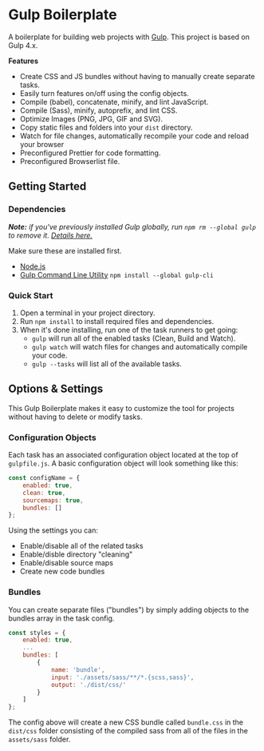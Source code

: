 # Gulp Boilerplate

A boilerplate for building web projects with [Gulp](https://gulpjs.com/). This project is based on Gulp 4.x.

**Features**

- Create CSS and JS bundles without having to manually create separate tasks.
- Easily turn features on/off using the config objects. 
- Compile (babel), concatenate, minify, and lint JavaScript.
- Compile (Sass), minify, autoprefix, and lint CSS.
- Optimize Images (PNG, JPG, GIF and SVG).
- Copy static files and folders into your `dist` directory.
- Watch for file changes, automatically recompile your code and reload your browser
- Preconfigured Prettier for code formatting.
- Preconfigured Browserlist file.

## Getting Started

### Dependencies

*__Note:__ if you've previously installed Gulp globally, run `npm rm --global gulp` to remove it. [Details here.](https://medium.com/gulpjs/gulp-sips-command-line-interface-e53411d4467)*

Make sure these are installed first.

- [Node.js](http://nodejs.org)
- [Gulp Command Line Utility](http://gulpjs.com) `npm install --global gulp-cli`

### Quick Start

1. Open a terminal in your project directory.
2. Run `npm install` to install required files and dependencies.
3. When it's done installing, run one of the task runners to get going:
	- `gulp` will run all of the enabled tasks (Clean, Build and Watch).
	- `gulp watch` will watch files for changes and automatically compile your code. 
	- `gulp --tasks` will list all of the available tasks. 

## Options & Settings

This Gulp Boilerplate makes it easy to customize the tool for projects without having to delete or modify tasks.

### Configuration Objects

Each task has an associated configuration object located at the top of `gulpfile.js`. A basic configuration object will look something like this:

```js
const configName = {
	enabled: true,
	clean: true,
	sourcemaps: true,
	bundles: []
};
```

Using the settings you can:
  - Enable/disable all of the related tasks
  - Enable/disble directory "cleaning"
  - Enable/disable source maps
  - Create new code bundles

### Bundles

You can create separate files ("bundles") by simply adding objects to the bundles array in the task config.

```js
const styles = {
	enabled: true,
	...
	bundles: [
		{
			name: 'bundle',
			input: './assets/sass/**/*.{scss,sass}',
			output: './dist/css/'
		}
	]
};
```

The config above will create a new CSS bundle called `bundle.css` in the `dist/css` folder consisting of the compiled sass from all of the files in the `assets/sass` folder.
